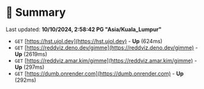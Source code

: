# 📖 Summary
Last updated: **10/10/2024, 2:58:42 PG "Asia/Kuala_Lumpur"**

- `GET` [https://hst.ujol.dev](https://hst.ujol.dev) - **Up** (624ms)
- `GET` [https://reddviz.deno.dev/gimme](https://reddviz.deno.dev/gimme) - **Up** (2619ms)
- `GET` [https://reddviz.amar.kim/gimme](https://reddviz.amar.kim/gimme) - **Up** (297ms)
- `GET` [https://dumb.onrender.com](https://dumb.onrender.com) - **Up** (292ms)
